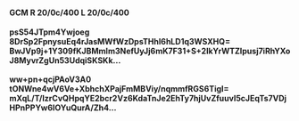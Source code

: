 #### GCM R 20/0c/400 L 20/0c/400
**psS54JTpm4Ywjoeg**<br/>**8DrSp2FpnysuEq4rJasMWfWzDpsTHhl6hLD1q3WSXHQ=**<br/>**BwJVp9j+1Y309fKJBMmlm3NefUyJj6mK7F31+S+2lkYrWTZIpusj7iRhYXoJ8MyvrZgUn53UdqiSKSKk...**<br/><br/>
**ww+pn+qcjPAoV3A0**<br/>**tONWne4wV6Ve+XbhchXPajFmMBViy/nqmmfRGS6TigI=**<br/>**mXqL/T/lzrCvQHpqYE2bcr2Vz6KdaTnJe2EhTy7hjUvZfuuvI5cJEqTs7VDjHPnPPYw6IOYuQurA/Zh4...**